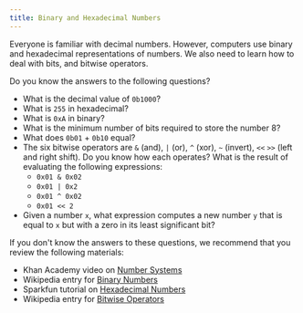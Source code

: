 ```yaml
---
title: Binary and Hexadecimal Numbers
---
```


Everyone is familiar with decimal numbers.
However, computers use binary and hexadecimal representations of numbers.
We also need to learn how to deal with bits, and bitwise operators.

Do you know the answers to the following questions?

- What is the decimal value of `0b1000`?
- What is `255` in hexadecimal?
- What is `0xA` in binary?
- What is the minimum number of bits required to store the number 8?
- What does `0b01` + `0b10` equal?
- The six bitwise operators are `&` (and), `|` (or), `^` (xor), `~` (invert), `<<` `>>` (left and right shift). Do you know how each operates? What is the result of evaluating the following expressions:
    + `0x01 & 0x02`
    + `0x01 | 0x2`
    + `0x01 ^ 0x02`
    + `0x01 << 2`
- Given a number `x`, what expression computes a new number `y`
  that is equal to `x` but with a zero in its least significant bit?

If you don't know the answers to these questions,
we recommend that you review the following materials:

* Khan Academy video on [Number Systems](https://www.khanacademy.org/math/pre-algebra/applying-math-reasoning-topic/alternate-number-bases/v/number-systems-introduction)
* Wikipedia entry for [Binary Numbers](http://en.wikipedia.org/wiki/Binary_number)
* Sparkfun tutorial on [Hexadecimal Numbers](https://learn.sparkfun.com/tutorials/hexadecimal)
* Wikipedia entry for [Bitwise Operators](http://en.wikipedia.org/wiki/Bitwise_operations_in_C)

